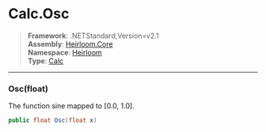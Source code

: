 # Calc.Osc

> **Framework**: .NETStandard,Version=v2.1  
> **Assembly**: [Heirloom.Core][0]  
> **Namespace**: [Heirloom][0]  
> **Type**: [Calc][1]

--------------------------------------------------------------------------------

### Osc(float)

The function sine mapped to [0.0, 1.0].

```cs
public float Osc(float x)
```

[0]: ../Heirloom.Core.md
[1]: Heirloom.Calc.md
